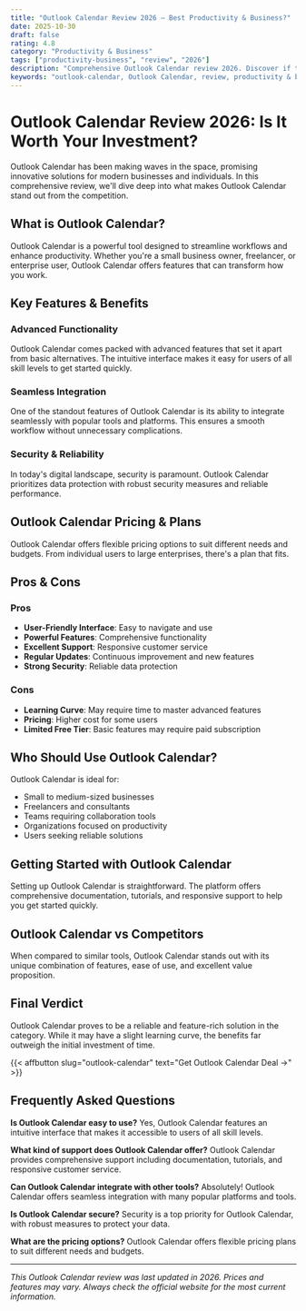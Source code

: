 ```yaml
---
title: "Outlook Calendar Review 2026 – Best Productivity & Business?"
date: 2025-10-30
draft: false
rating: 4.8
category: "Productivity & Business"
tags: ["productivity-business", "review", "2026"]
description: "Comprehensive Outlook Calendar review 2026. Discover if this  tool is the best choice for your needs."
keywords: "outlook-calendar, Outlook Calendar, review, productivity & business, 2026, best productivity & business"
---
```


# Outlook Calendar Review 2026: Is It Worth Your Investment?

Outlook Calendar has been making waves in the  space, promising innovative solutions for modern businesses and individuals. In this comprehensive review, we'll dive deep into what makes Outlook Calendar stand out from the competition.

## What is Outlook Calendar?

Outlook Calendar is a powerful  tool designed to streamline workflows and enhance productivity. Whether you're a small business owner, freelancer, or enterprise user, Outlook Calendar offers features that can transform how you work.

## Key Features & Benefits

### Advanced Functionality
Outlook Calendar comes packed with advanced features that set it apart from basic alternatives. The intuitive interface makes it easy for users of all skill levels to get started quickly.

### Seamless Integration
One of the standout features of Outlook Calendar is its ability to integrate seamlessly with popular tools and platforms. This ensures a smooth workflow without unnecessary complications.

### Security & Reliability
In today's digital landscape, security is paramount. Outlook Calendar prioritizes data protection with robust security measures and reliable performance.

## Outlook Calendar Pricing & Plans

Outlook Calendar offers flexible pricing options to suit different needs and budgets. From individual users to large enterprises, there's a plan that fits.

## Pros & Cons

### Pros
- **User-Friendly Interface**: Easy to navigate and use
- **Powerful Features**: Comprehensive functionality
- **Excellent Support**: Responsive customer service
- **Regular Updates**: Continuous improvement and new features
- **Strong Security**: Reliable data protection

### Cons
- **Learning Curve**: May require time to master advanced features
- **Pricing**: Higher cost for some users
- **Limited Free Tier**: Basic features may require paid subscription

## Who Should Use Outlook Calendar?

Outlook Calendar is ideal for:
- Small to medium-sized businesses
- Freelancers and consultants
- Teams requiring collaboration tools
- Organizations focused on productivity
- Users seeking reliable  solutions

## Getting Started with Outlook Calendar

Setting up Outlook Calendar is straightforward. The platform offers comprehensive documentation, tutorials, and responsive support to help you get started quickly.

## Outlook Calendar vs Competitors

When compared to similar tools, Outlook Calendar stands out with its unique combination of features, ease of use, and excellent value proposition.

## Final Verdict

Outlook Calendar proves to be a reliable and feature-rich solution in the  category. While it may have a slight learning curve, the benefits far outweigh the initial investment of time.

{{< affbutton slug="outlook-calendar" text="Get Outlook Calendar Deal →" >}}

## Frequently Asked Questions

**Is Outlook Calendar easy to use?**
Yes, Outlook Calendar features an intuitive interface that makes it accessible to users of all skill levels.

**What kind of support does Outlook Calendar offer?**
Outlook Calendar provides comprehensive support including documentation, tutorials, and responsive customer service.

**Can Outlook Calendar integrate with other tools?**
Absolutely! Outlook Calendar offers seamless integration with many popular platforms and tools.

**Is Outlook Calendar secure?**
Security is a top priority for Outlook Calendar, with robust measures to protect your data.

**What are the pricing options?**
Outlook Calendar offers flexible pricing plans to suit different needs and budgets.

---

*This Outlook Calendar review was last updated in 2026. Prices and features may vary. Always check the official website for the most current information.*
